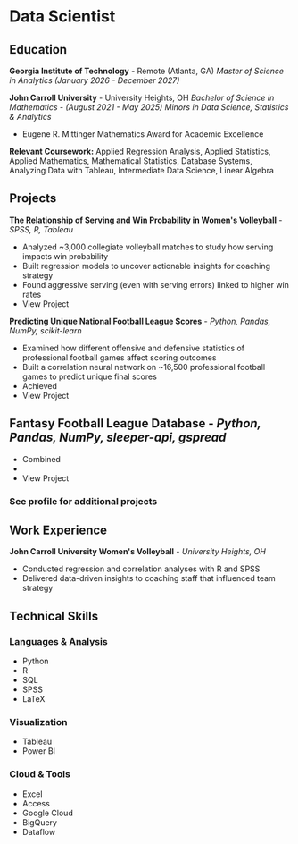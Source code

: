 # Data Scientist

## Education

**Georgia Institute of Technology** - Remote (Atlanta, GA)
_Master of Science in Analytics (January 2026 - December 2027)_

**John Carroll University** - University Heights, OH 
_Bachelor of Science in Mathematics - (August 2021 - May 2025)_
_Minors in Data Science, Statistics & Analytics_
- Eugene R. Mittinger Mathematics Award for Academic Excellence

**Relevant Coursework:** Applied Regression Analysis, Applied Statistics, Applied Mathematics, Mathematical Statistics, Database Systems, Analyzing Data with Tableau, Intermediate Data Science, Linear Algebra

## Projects

**The Relationship of Serving and Win Probability in Women's Volleyball** - _SPSS, R, Tableau_
- Analyzed ~3,000 collegiate volleyball matches to study how serving impacts win probability
- Built regression models to uncover actionable insights for coaching strategy
- Found aggressive serving (even with serving errors) linked to higher win rates
- View Project

**Predicting Unique National Football League Scores** - _Python, Pandas, NumPy, scikit-learn_
- Examined how different offensive and defensive statistics of professional football games affect scoring outcomes 
- Built a correlation neural network on ~16,500 professional football games to predict unique final scores
- Achieved 
- View Project

**Fantasy Football League Database** - _Python, Pandas, NumPy, sleeper-api, gspread_
- 
- Combined 
- 
- View Project

### See profile for additional projects

## Work Experience

**John Carroll University Women's Volleyball** - _University Heights, OH_
- Conducted regression and correlation analyses with R and SPSS
- Delivered data-driven insights to coaching staff that influenced team strategy

## Technical Skills

### Languages & Analysis
- Python
- R
- SQL
- SPSS
- LaTeX

### Visualization
- Tableau
- Power BI

### Cloud & Tools
- Excel
- Access
- Google Cloud
- BigQuery
- Dataflow
